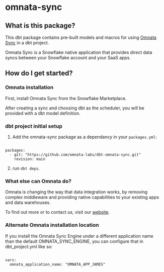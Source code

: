 # omnata-sync

## What is this package?

This dbt package contains pre-built models and macros for using [Omnata Sync](https://omnata.com) in a dbt project.

Omnata Sync is a Snowflake native application that provides direct data syncs between your Snowflake account and your SaaS apps.

## How do I get started?

### Omnata installation

First, install Omnata Sync from the Snowflake Marketplace.

After creating a sync and choosing dbt as the scheduler, you will be provided with a dbt model definition.

### dbt project initial setup

1) Add the omnata-sync package as a dependancy in your `packages.yml`:

```

packages:
  - git: "https://github.com/omnata-labs/dbt-omnata-sync.git"
    revision: main

```

2) run `dbt deps`.

### What else can Omnata do?

Omnata is changing the way that data integration works, by removing complex middleware and providing native capabilities to your existing apps and data warehouses.

To find out more or to contact us, visit our [website](http://omnata.com).

### Alternate Omnata installation location

If you install the Omnata Sync Engine under a different application name than the default OMNATA_SYNC_ENGINE, you can configure that in dbt_project.yml like so:

```

vars:
  omnata_application_name: "OMNATA_APP_JAMES"

```
